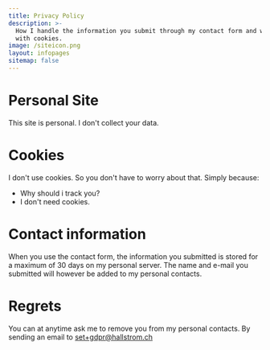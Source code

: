 ```yaml
---
title: Privacy Policy
description: >-
  How I handle the information you submit through my contact form and what i do
  with cookies.
image: /siteicon.png
layout: infopages
sitemap: false
---
```


# Personal Site

This site is personal. I don't collect your data.

# Cookies

I don't use cookies. So you don't have to worry about that. Simply because:

* Why should i track you?
* I don't need cookies.

# Contact information

When you use the contact form, the information you submitted is stored for a maximum of 30 days on my personal server. The name and e-mail you submitted will however be added to my personal contacts.

# Regrets

You can at anytime ask me to remove you from my personal contacts. By sending an email to set+gdpr@hallstrom.ch
